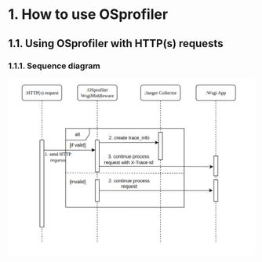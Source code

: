 # 1. How to use OSprofiler
## 1.1. Using OSprofiler with HTTP(s) requests
### 1.1.1. Sequence diagram
![](./doc/images/01.png)
